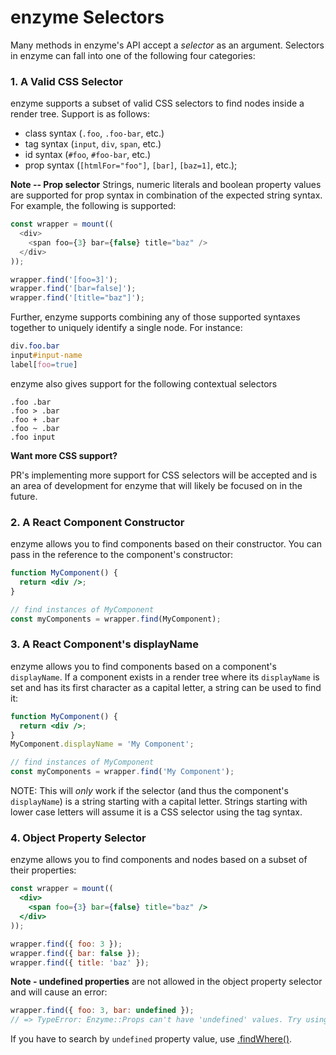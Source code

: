 # enzyme Selectors

Many methods in enzyme's API accept a *selector* as an argument. Selectors in enzyme can fall into
one of the following four categories:


### 1. A Valid CSS Selector

enzyme supports a subset of valid CSS selectors to find nodes inside a render tree. Support is as
follows:

- class syntax (`.foo`, `.foo-bar`, etc.)
- tag syntax (`input`, `div`, `span`, etc.)
- id syntax (`#foo`, `#foo-bar`, etc.)
- prop syntax (`[htmlFor="foo"]`, `[bar]`, `[baz=1]`, etc.);

**Note -- Prop selector**
Strings, numeric literals and boolean property values are supported for prop syntax
in combination of the expected string syntax. For example, the following
is supported:

```js
const wrapper = mount((
  <div>
    <span foo={3} bar={false} title="baz" />
  </div>
));

wrapper.find('[foo=3]');
wrapper.find('[bar=false]');
wrapper.find('[title="baz"]');
```

Further, enzyme supports combining any of those supported syntaxes together to uniquely identify a
single node.  For instance:

```css
div.foo.bar
input#input-name
label[foo=true]
```

enzyme also gives support for the following contextual selectors

```
.foo .bar
.foo > .bar
.foo + .bar
.foo ~ .bar
.foo input
```


**Want more CSS support?**

PR's implementing more support for CSS selectors will be accepted and is an area of development for
enzyme that will likely be focused on in the future.



### 2. A React Component Constructor

enzyme allows you to find components based on their constructor. You can pass in the reference to
the component's constructor:

```jsx
function MyComponent() {
  return <div />;
}

// find instances of MyComponent
const myComponents = wrapper.find(MyComponent);
```



### 3. A React Component's displayName

enzyme allows you to find components based on a component's `displayName`. If a component exists
in a render tree where its `displayName` is set and has its first character as a capital letter,
a string can be used to find it:


```jsx
function MyComponent() {
  return <div />;
}
MyComponent.displayName = 'My Component';

// find instances of MyComponent
const myComponents = wrapper.find('My Component');
```

NOTE: This will *only* work if the selector (and thus the component's `displayName`) is a string
starting with a capital letter. Strings starting with lower case letters will assume it is a CSS
selector using the tag syntax.



### 4. Object Property Selector

enzyme allows you to find components and nodes based on a subset of their properties:


```jsx
const wrapper = mount((
  <div>
    <span foo={3} bar={false} title="baz" />
  </div>
));

wrapper.find({ foo: 3 });
wrapper.find({ bar: false });
wrapper.find({ title: 'baz' });
```

**Note - undefined properties**
are not allowed in the object property selector and will cause an error:


```jsx
wrapper.find({ foo: 3, bar: undefined });
// => TypeError: Enzyme::Props can't have 'undefined' values. Try using 'findWhere()' instead.
```

If you have to search by `undefined` property value, use [.findWhere()](ShallowWrapper/findWhere.md).
